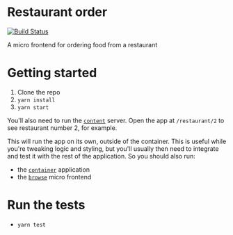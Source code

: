 # Restaurant order

[![Build Status](https://travis-ci.org/micro-frontends-demo/restaurant-order.svg?branch=master)](https://travis-ci.org/micro-frontends-demo/restaurant-order)

A micro frontend for ordering food from a restaurant

# Getting started

1. Clone the repo
2. `yarn install`
3. `yarn start`

You'll also need to run the [`content`](https://github.com/micro-frontends-demo/content) server.
Open the app at `/restaurant/2` to see restaurant number 2, for example.

This will run the app on its own, outside of the container. This is useful while
you're tweaking logic and styling, but you'll usually then need to integrate and
test it with the rest of the application. So you should also run:

- the [`container`](https://github.com/micro-frontends-demo/container/) application
- the [`browse`](https://github.com/micro-frontends-demo/restaurant-order) micro frontend

# Run the tests

- `yarn test`
